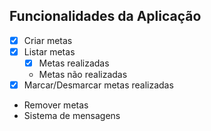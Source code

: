 ## Funcionalidades da Aplicação

- [x] Criar metas
- [x] Listar metas
    - [x] Metas realizadas
    - Metas não realizadas
- [x] Marcar/Desmarcar metas realizadas
- Remover metas
- Sistema de mensagens
